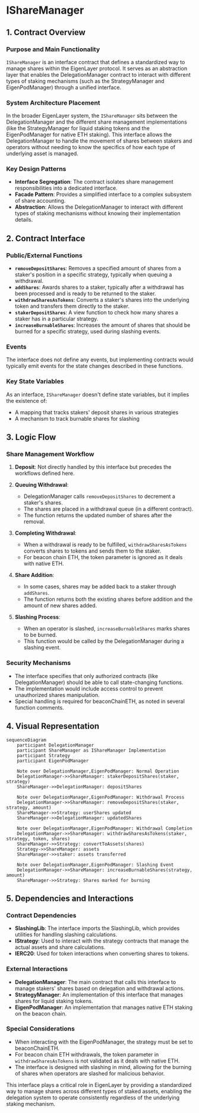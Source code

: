 # IShareManager

## 1. Contract Overview

### Purpose and Main Functionality
`IShareManager` is an interface contract that defines a standardized way to manage shares within the EigenLayer protocol. It serves as an abstraction layer that enables the DelegationManager contract to interact with different types of staking mechanisms (such as the StrategyManager and EigenPodManager) through a unified interface.

### System Architecture Placement
In the broader EigenLayer system, the `IShareManager` sits between the DelegationManager and the different share management implementations (like the StrategyManager for liquid staking tokens and the EigenPodManager for native ETH staking). This interface allows the DelegationManager to handle the movement of shares between stakers and operators without needing to know the specifics of how each type of underlying asset is managed.

### Key Design Patterns
- **Interface Segregation**: The contract isolates share management responsibilities into a dedicated interface.
- **Facade Pattern**: Provides a simplified interface to a complex subsystem of share accounting.
- **Abstraction**: Allows the DelegationManager to interact with different types of staking mechanisms without knowing their implementation details.

## 2. Contract Interface

### Public/External Functions

- **`removeDepositShares`**: Removes a specified amount of shares from a staker's position in a specific strategy, typically when queuing a withdrawal.
- **`addShares`**: Awards shares to a staker, typically after a withdrawal has been processed and is ready to be returned to the staker.
- **`withdrawSharesAsTokens`**: Converts a staker's shares into the underlying token and transfers them directly to the staker.
- **`stakerDepositShares`**: A view function to check how many shares a staker has in a particular strategy.
- **`increaseBurnableShares`**: Increases the amount of shares that should be burned for a specific strategy, used during slashing events.

### Events
The interface does not define any events, but implementing contracts would typically emit events for the state changes described in these functions.

### Key State Variables
As an interface, `IShareManager` doesn't define state variables, but it implies the existence of:
- A mapping that tracks stakers' deposit shares in various strategies
- A mechanism to track burnable shares for slashing

## 3. Logic Flow

### Share Management Workflow
1. **Deposit**: Not directly handled by this interface but precedes the workflows defined here.
2. **Queuing Withdrawal**:
   - DelegationManager calls `removeDepositShares` to decrement a staker's shares.
   - The shares are placed in a withdrawal queue (in a different contract).
   - The function returns the updated number of shares after the removal.

3. **Completing Withdrawal**:
   - When a withdrawal is ready to be fulfilled, `withdrawSharesAsTokens` converts shares to tokens and sends them to the staker.
   - For beacon chain ETH, the token parameter is ignored as it deals with native ETH.

4. **Share Addition**:
   - In some cases, shares may be added back to a staker through `addShares`.
   - The function returns both the existing shares before addition and the amount of new shares added.

5. **Slashing Process**:
   - When an operator is slashed, `increaseBurnableShares` marks shares to be burned.
   - This function would be called by the DelegationManager during a slashing event.

### Security Mechanisms
- The interface specifies that only authorized contracts (like DelegationManager) should be able to call state-changing functions.
- The implementation would include access control to prevent unauthorized shares manipulation.
- Special handling is required for beaconChainETH, as noted in several function comments.

## 4. Visual Representation

```mermaid
sequenceDiagram
    participant DelegationManager
    participant ShareManager as IShareManager Implementation
    participant Strategy
    participant EigenPodManager
    
    Note over DelegationManager,EigenPodManager: Normal Operation
    DelegationManager->>ShareManager: stakerDepositShares(staker, strategy)
    ShareManager->>DelegationManager: depositShares

    Note over DelegationManager,EigenPodManager: Withdrawal Process
    DelegationManager->>ShareManager: removeDepositShares(staker, strategy, amount)
    ShareManager->>Strategy: userShares updated
    ShareManager->>DelegationManager: updatedShares

    Note over DelegationManager,EigenPodManager: Withdrawal Completion
    DelegationManager->>ShareManager: withdrawSharesAsTokens(staker, strategy, token, shares)
    ShareManager->>Strategy: convertToAssets(shares)
    Strategy->>ShareManager: assets
    ShareManager->>staker: assets transferred

    Note over DelegationManager,EigenPodManager: Slashing Event
    DelegationManager->>ShareManager: increaseBurnableShares(strategy, amount)
    ShareManager->>Strategy: Shares marked for burning
```

## 5. Dependencies and Interactions

### Contract Dependencies
- **SlashingLib**: The interface imports the SlashingLib, which provides utilities for handling slashing calculations.
- **IStrategy**: Used to interact with the strategy contracts that manage the actual assets and share calculations.
- **IERC20**: Used for token interactions when converting shares to tokens.

### External Interactions
- **DelegationManager**: The main contract that calls this interface to manage stakers' shares based on delegation and withdrawal actions.
- **StrategyManager**: An implementation of this interface that manages shares for liquid staking tokens.
- **EigenPodManager**: An implementation that manages native ETH staking on the beacon chain.

### Special Considerations
- When interacting with the EigenPodManager, the strategy must be set to beaconChainETH.
- For beacon chain ETH withdrawals, the token parameter in `withdrawSharesAsTokens` is not validated as it deals with native ETH.
- The interface is designed with slashing in mind, allowing for the burning of shares when operators are slashed for malicious behavior.

This interface plays a critical role in EigenLayer by providing a standardized way to manage shares across different types of staked assets, enabling the delegation system to operate consistently regardless of the underlying staking mechanism.